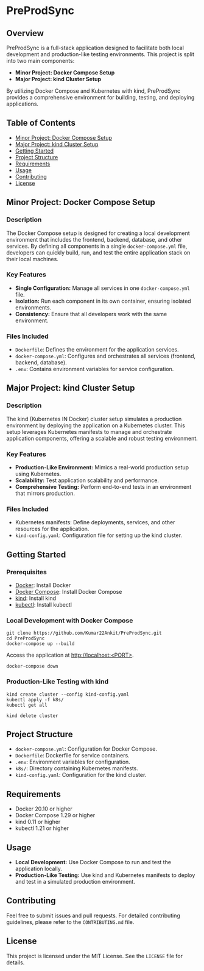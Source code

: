<!DOCTYPE html>
<html lang="en">
<head>
    <meta charset="UTF-8">
    <meta name="viewport" content="width=device-width, initial-scale=1.0">
   
</head>
<body>

<h1><b>PreProdSync</h1></b>

<h2>Overview</h2>
<p>PreProdSync is a full-stack application designed to facilitate both local development and production-like testing environments. This project is split into two main components:</p>
<ul>
    <li><strong>Minor Project: Docker Compose Setup</strong></li>
    <li><strong>Major Project: kind Cluster Setup</strong></li>
</ul>
<p>By utilizing Docker Compose and Kubernetes with kind, PreProdSync provides a comprehensive environment for building, testing, and deploying applications.</p>

<h2>Table of Contents</h2>
<ul>
    <li><a href="#minor-project-docker-compose-setup">Minor Project: Docker Compose Setup</a></li>
    <li><a href="#major-project-kind-cluster-setup">Major Project: kind Cluster Setup</a></li>
    <li><a href="#getting-started">Getting Started</a></li>
    <li><a href="#project-structure">Project Structure</a></li>
    <li><a href="#requirements">Requirements</a></li>
    <li><a href="#usage">Usage</a></li>
    <li><a href="#contributing">Contributing</a></li>
    <li><a href="#license">License</a></li>
</ul>

<h2 id="minor-project-docker-compose-setup">Minor Project: Docker Compose Setup</h2>

<h3>Description</h3>
<p>The Docker Compose setup is designed for creating a local development environment that includes the frontend, backend, database, and other services. By defining all components in a single <code>docker-compose.yml</code> file, developers can quickly build, run, and test the entire application stack on their local machines.</p>

<h3>Key Features</h3>
<ul>
    <li><strong>Single Configuration:</strong> Manage all services in one <code>docker-compose.yml</code> file.</li>
    <li><strong>Isolation:</strong> Run each component in its own container, ensuring isolated environments.</li>
    <li><strong>Consistency:</strong> Ensure that all developers work with the same environment.</li>
</ul>

<h3>Files Included</h3>
<ul>
    <li><code>Dockerfile</code>: Defines the environment for the application services.</li>
    <li><code>docker-compose.yml</code>: Configures and orchestrates all services (frontend, backend, database).</li>
    <li><code>.env</code>: Contains environment variables for service configuration.</li>
</ul>

<h2 id="major-project-kind-cluster-setup">Major Project: kind Cluster Setup</h2>

<h3>Description</h3>
<p>The kind (Kubernetes IN Docker) cluster setup simulates a production environment by deploying the application on a Kubernetes cluster. This setup leverages Kubernetes manifests to manage and orchestrate application components, offering a scalable and robust testing environment.</p>

<h3>Key Features</h3>
<ul>
    <li><strong>Production-Like Environment:</strong> Mimics a real-world production setup using Kubernetes.</li>
    <li><strong>Scalability:</strong> Test application scalability and performance.</li>
    <li><strong>Comprehensive Testing:</strong> Perform end-to-end tests in an environment that mirrors production.</li>
</ul>

<h3>Files Included</h3>
<ul>
    <li>Kubernetes manifests: Define deployments, services, and other resources for the application.</li>
    <li><code>kind-config.yaml</code>: Configuration file for setting up the kind cluster.</li>
</ul>

<h2 id="getting-started">Getting Started</h2>

<h3>Prerequisites</h3>
<ul>
    <li><a href="https://docs.docker.com/get-docker/" target="_blank">Docker</a>: Install Docker</li>
    <li><a href="https://docs.docker.com/compose/install/" target="_blank">Docker Compose</a>: Install Docker Compose</li>
    <li><a href="https://kind.sigs.k8s.io/docs/user/quick-start/" target="_blank">kind</a>: Install kind</li>
    <li><a href="https://kubernetes.io/docs/tasks/tools/install-kubectl/" target="_blank">kubectl</a>: Install kubectl</li>
</ul>

<h3>Local Development with Docker Compose</h3>
<pre><code>git clone https://github.com/Kumar22Ankit/PreProdSync.git
cd PreProdSync
docker-compose up --build
</code></pre>
<p>Access the application at <a href="http://localhost:&lt;PORT&gt;">http://localhost:&lt;PORT&gt;</a>.</p>
<pre><code>docker-compose down
</code></pre>

<h3>Production-Like Testing with kind</h3>
<pre><code>kind create cluster --config kind-config.yaml
kubectl apply -f k8s/
kubectl get all
</code></pre>
<pre><code>kind delete cluster
</code></pre>

<h2 id="project-structure">Project Structure</h2>
<ul>
    <li><code>docker-compose.yml</code>: Configuration for Docker Compose.</li>
    <li><code>Dockerfile</code>: Dockerfile for service containers.</li>
    <li><code>.env</code>: Environment variables for configuration.</li>
    <li><code>k8s/</code>: Directory containing Kubernetes manifests.</li>
    <li><code>kind-config.yaml</code>: Configuration for the kind cluster.</li>
</ul>

<h2 id="requirements">Requirements</h2>
<ul>
    <li>Docker 20.10 or higher</li>
    <li>Docker Compose 1.29 or higher</li>
    <li>kind 0.11 or higher</li>
    <li>kubectl 1.21 or higher</li>
</ul>

<h2 id="usage">Usage</h2>
<ul>
    <li><strong>Local Development:</strong> Use Docker Compose to run and test the application locally.</li>
    <li><strong>Production-Like Testing:</strong> Use kind and Kubernetes manifests to deploy and test in a simulated production environment.</li>
</ul>

<h2 id="contributing">Contributing</h2>
<p>Feel free to submit issues and pull requests. For detailed contributing guidelines, please refer to the <code>CONTRIBUTING.md</code> file.</p>

<h2 id="license">License</h2>
<p>This project is licensed under the MIT License. See the <code>LICENSE</code> file for details.</p>

</body>
</html>
